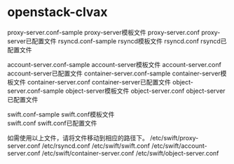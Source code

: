 # openstack-clvax
proxy-server.conf-sample            proxy-server模板文件
proxy-server.conf                   proxy-server已配置文件
rsyncd.conf-sample                  rsyncd模板文件
rsyncd.conf                         rsyncd已配置文件

account-server.conf-sample          account-server模板文件
account-server.conf                 account-server已配置文件
container-server.conf-sample        container-server模板文件
container-server.conf               container-server已配置文件
object-server.conf-sample           object-server模板文件
object-server.conf                  object-server已配置文件

swift.conf-sample                   swift.conf模板文件     
swift.conf                          swift.conf已配置文件

如需使用以上文件，请将文件移动到相应的路径下。
/etc/swift/proxy-server.conf
/etc/rsyncd.conf
/etc/swift/swift.conf
/etc/swift/account-server.conf
/etc/swift/container-server.conf
/etc/swift/object-server.conf
